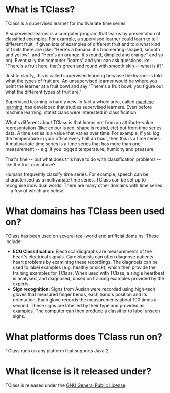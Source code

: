 # What is TClass? #

TClass is a supervised learner for multivariate time series.

A supervised learner is a computer program that learns by presentation of classified examples. For example, a supervised learner could learn to tell different fruit, if given lots of examples of different fruit and told what kind of fruits there are (like: "Here's a banana: it's boomerang-shaped, smooth and yellow", and "Here's an orange: it's round, dimpled and orange" and so on). Eventually the computer "learns" and you can ask questions like: "There's a fruit here, that's green and round with smooth skin -- what is it?"

Just to clarify, this is called supervised learning because the learner is told what the types of fruit are. An unsupervised learner would be where you point the learner at a fruit bowl and say "There's a fruit bowl: you figure out what the different types of fruit are."

Supervised learning is hardly new. In fact a whole area, called [machine learning](http://directory.google.com/Top/Computers/Artificial_Intelligence/Machine_Learning/), has developed that studies supervised learners. Even before machine learning, statisticians were interested in classification.

What's different about TClass is that learns not from an attribute-value representation (like: colour is red, shape is round, etc) but from time series data. A time series is a value that varies over time. For example, if you log the temperature in your office every half an hour, then this is a time series. A multivariate time series is a time series that has more than one measurement -- e.g. if you logged temperature, humidity and pressure.

That's fine -- but what does this have to do with classification problems -- like the fruit one above?

Humans frequently classify time series. For example, speech can be characterised as a multivariate time series. TClass can be set up to recognise individual words. There are many other domains with time series -- a few of which are below.

# What domains has TClass been used on? #

TClass has been used on several real-world and artificial domains. These include:

  * **ECG Classification:** Electrocardiographs are measurements of the heart's electrical signals. Cardiologists can often diagnose patients' heart problems by examining these recordings. The diagnosis can be used to label examples (e.g. healthy or sick), which then provide the training examples for TClass. When used with TClass, a single heartbeat is analysed, and diagnosed, based on training examples provided by the experts.
  * **Sign recognition:** Signs from Auslan were recorded using high-tech gloves that measured finger bends, each hand's position and its orientation. Each glove records the measurements about 100 times a second. These signs are labelled by their type and provided as examples. The computer can then produce a classifier to label unseen signs.

# What platforms does TClass run on? #

TClass runs on any platform that supports Java 2.


# What license is it released under? #

TClass is released under the [GNU General Public License](http://www.gnu.org/licenses/gpl.html).